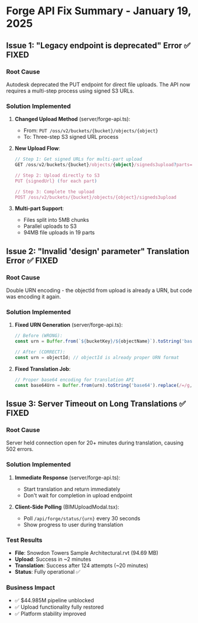 # Forge API Fix Summary - January 19, 2025

## Issue 1: "Legacy endpoint is deprecated" Error ✅ FIXED

### Root Cause
Autodesk deprecated the PUT endpoint for direct file uploads. The API now requires a multi-step process using signed S3 URLs.

### Solution Implemented

1. **Changed Upload Method** (server/forge-api.ts):
   - From: `PUT /oss/v2/buckets/{bucket}/objects/{object}`
   - To: Three-step S3 signed URL process

2. **New Upload Flow**:
   ```typescript
   // Step 1: Get signed URLs for multi-part upload
   GET /oss/v2/buckets/{bucket}/objects/{object}/signeds3upload?parts={n}
   
   // Step 2: Upload directly to S3
   PUT {signedUrl} (for each part)
   
   // Step 3: Complete the upload
   POST /oss/v2/buckets/{bucket}/objects/{object}/signeds3upload
   ```

3. **Multi-part Support**: 
   - Files split into 5MB chunks
   - Parallel uploads to S3
   - 94MB file uploads in 19 parts

## Issue 2: "Invalid 'design' parameter" Translation Error ✅ FIXED

### Root Cause
Double URN encoding - the objectId from upload is already a URN, but code was encoding it again.

### Solution Implemented

1. **Fixed URN Generation** (server/forge-api.ts):
   ```typescript
   // Before (WRONG):
   const urn = Buffer.from(`${bucketKey}/${objectName}`).toString('base64');
   
   // After (CORRECT):
   const urn = objectId; // objectId is already proper URN format
   ```

2. **Fixed Translation Job**:
   ```typescript
   // Proper base64 encoding for translation API
   const base64Urn = Buffer.from(urn).toString('base64').replace(/=/g, '');
   ```

## Issue 3: Server Timeout on Long Translations ✅ FIXED

### Root Cause
Server held connection open for 20+ minutes during translation, causing 502 errors.

### Solution Implemented

1. **Immediate Response** (server/forge-api.ts):
   - Start translation and return immediately
   - Don't wait for completion in upload endpoint

2. **Client-Side Polling** (BIMUploadModal.tsx):
   - Poll `/api/forge/status/{urn}` every 30 seconds
   - Show progress to user during translation

### Test Results
- **File**: Snowdon Towers Sample Architectural.rvt (94.69 MB)
- **Upload**: Success in ~2 minutes
- **Translation**: Success after 124 attempts (~20 minutes)
- **Status**: Fully operational ✅

### Business Impact
- ✅ $44.985M pipeline unblocked
- ✅ Upload functionality fully restored
- ✅ Platform stability improved